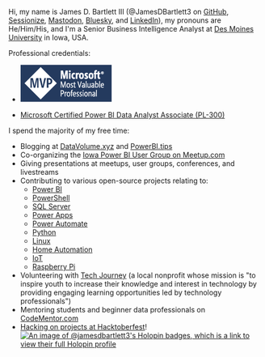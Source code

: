 Hi, my name is James D. Bartlett III (@JamesDBartlett3 on [GitHub](https://github.com/JamesDBartlett3), [Sessionize](https://sessionize.com/JamesDBartlett3), [Mastodon](https://techhub.social/@JamesDBartlett3), [Bluesky](https://bsky.app/profile/jamesdbartlett3.bsky.social), and [LinkedIn](https://linkedin.com/in/jamesdbartlett3)), my pronouns are He/Him/His, and I'm a Senior Business Intelligence Analyst at [Des Moines University](https://www.dmu.edu/) in Iowa, USA. 

Professional credentials:  
  
- [![Microsoft MVP (Most Valuable Professional)](assets/MVP_Badge_Horizontal_Secondary_DarkBlue7694_RGB.png)](https://mvp.microsoft.com/en-US/mvp/profile/94414f71-47ad-4c1e-8833-f5a6642299bb)

- [Microsoft Certified Power BI Data Analyst Associate (PL-300)](https://learn.microsoft.com/api/credentials/share/en-us/JamesDBartlett3/5CA9E345DCCD8B6D?sharingId=2B6460C4626B46A0)

I spend the majority of my free time:
- Blogging at [DataVolume.xyz](https://datavolume.xyz) and [PowerBI.tips](https://powerbi.tips/author/jamesdbartlett3)
- Co-organizing the [Iowa Power BI User Group on Meetup.com](https://meetup.com/IowaPowerBI)
- Giving presentations at meetups, user groups, conferences, and livestreams
- Contributing to various open-source projects relating to:
  - [Power BI](https://powerbi.com)
  - [PowerShell](https://github.com/PowerShell/PowerShell)
  - [SQL Server](https://microsoft.com/sql-server)
  - [Power Apps](https://make.powerapps.com)
  - [Power Automate](https://powerautomate.microsoft.com)
  - [Python](https://python.org)
  - [Linux](https://kernel.org)
  - [Home Automation](https://wikipedia.org/wiki/Home_automation)
  - [IoT](https://wikipedia.org/wiki/Internet_of_things)
  - [Raspberry Pi](https://raspberrypi.org)
- Volunteering with [Tech Journey](https://techjourney.org) (a local nonprofit whose mission is "to inspire youth to increase their knowledge and interest in technology by providing engaging learning opportunities led by technology professionals")
- Mentoring students and beginner data professionals on [CodeMentor.com](https://www.codementor.io/@jamesdbartlett3)
- [Hacking on projects at Hacktoberfest](https://hacktoberfest.com)!
[![An image of @jamesdbartlett3's Holopin badges, which is a link to view their full Holopin profile](https://holopin.me/jamesdbartlett3)](https://holopin.io/@jamesdbartlett3)

<!--
**JamesDBartlett3/JamesDBartlett3** is a ✨ _special_ ✨ repository because its `README.md` (this file) appears on your GitHub profile.

Here are some ideas to get you started:

- 🔭 I’m currently working on ...
- 🌱 I’m currently learning ...
- 👯 I’m looking to collaborate on ...
- 🤔 I’m looking for help with ...
- 💬 Ask me about ...
- 📫 How to reach me: ...
- 😄 Pronouns: ...
- ⚡ Fun fact: ...
-->
